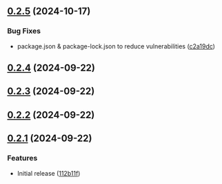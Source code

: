 ## [0.2.5](https://github.com/t21n/solix-api/compare/v0.2.4...v0.2.5) (2024-10-17)


### Bug Fixes

* package.json & package-lock.json to reduce vulnerabilities ([c2a19dc](https://github.com/t21n/solix-api/commit/c2a19dce93498e10a620d7743cd2f63b8c5e246b))



## [0.2.4](https://github.com/t21n/solix-api/compare/v0.2.3...v0.2.4) (2024-09-22)



## [0.2.3](https://github.com/t21n/solix-api/compare/v0.2.2...v0.2.3) (2024-09-22)



## [0.2.2](https://github.com/t21n/solix-api/compare/v0.2.1...v0.2.2) (2024-09-22)



## [0.2.1](https://github.com/t21n/solix-api/compare/112b11fef3d5be748b610af34fb0a6d4c3393bd0...v0.2.1) (2024-09-22)


### Features

* Initial release ([112b11f](https://github.com/t21n/solix-api/commit/112b11fef3d5be748b610af34fb0a6d4c3393bd0))
